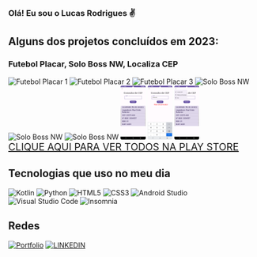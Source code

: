 ### Olá! Eu sou o Lucas Rodrigues ✌️
## Alguns dos projetos concluídos em 2023:
### Futebol Placar, Solo Boss NW, Localiza CEP
<div>
  <img src="https://himitsudev.github.io/himitsu/images/futplacar1.png" alt="Futebol Placar 1" width="10%"> 
  <img src="https://himitsudev.github.io/himitsu/images/futplacar2.png" alt="Futebol Placar 2" width="10%">
  <img src="https://himitsudev.github.io/himitsu/images/futplacar3.png" alt="Futebol Placar 3" width="10%"> 
  <img src="https://himitsudev.github.io/himitsu/images/nwboss1.webp" alt="Solo Boss NW" width="10%">
  <img src="https://himitsudev.github.io/himitsu/images/nwboss2.webp" alt="Solo Boss NW" width="10%">
  <img src="https://himitsudev.github.io/himitsu/images/nwboss3.webp" alt="Solo Boss NW" width="10%">
  <img src="Screenshot_20231128_212321.png" alt="Localiza CEP" width="10%">
  <img src="Screenshot_20231128_212434.png" alt="Localiza CEP" width="10%">
  <img src="Screenshot_20231128_212530.png" alt="Localiza CEP" width="10%">
</div>
<a href="https://play.google.com/store/apps/developer?id=HimitsuDev" target="_blank" style="font-size: 20px;">CLIQUE AQUI PARA VER TODOS NA PLAY STORE</a> <br>


## Tecnologias que uso no meu dia
![Kotlin](https://img.shields.io/badge/kotlin-%237F52FF.svg?style=for-the-badge&logo=kotlin&logoColor=white) ![Python](https://img.shields.io/badge/python-3670A0?style=for-the-badge&logo=python&logoColor=ffdd54) ![HTML5](https://img.shields.io/badge/html5-%23E34F26.svg?style=for-the-badge&logo=html5&logoColor=white) ![CSS3](https://img.shields.io/badge/css3-%231572B6.svg?style=for-the-badge&logo=css3&logoColor=white) ![Android Studio](https://img.shields.io/badge/Android%20Studio-3DDC84.svg?style=for-the-badge&logo=android-studio&logoColor=white) ![Visual Studio Code](https://img.shields.io/badge/Visual%20Studio%20Code-0078d7.svg?style=for-the-badge&logo=visual-studio-code&logoColor=white) ![Insomnia](https://img.shields.io/badge/Insomnia-black?style=for-the-badge&logo=insomnia&logoColor=5849BE)
## Redes
[![Portfolio](https://img.shields.io/badge/github%20pages-121013?style=for-the-badge&logo=github&logoColor=white)](https://himitsudev.github.io/himitsu) 
[![LINKEDIN](https://img.shields.io/badge/LinkedIn-0077B5?style=for-the-badge&logo=linkedin&logoColor=white)](https://www.linkedin.com/in/lucas-rodrigues-da-rocha-98b3372a1/)



 
